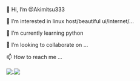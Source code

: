 👋 Hi, I’m @Akimitsu333

👀 I’m interested in linux host/beautiful ui/internet/...

🌱 I’m currently learning python

💞️ I’m looking to collaborate on ...

📫 How to reach me ...


<a href="https://github.com/anuraghazra/github-readme-stats">
  <img align="center" src="https://github-readme-stats.vercel.app/api/top-langs/?username=anuraghazra&layout=compact&theme=dracula" />
</a>
<a href="https://github.com/anuraghazra/github-readme-stats">
  <img align="center" src="https://github-readme-stats.vercel.app/api?username=akimitsu333&count_private=true&show_icons=true&theme=dracula&hide=stars" />
</a>
